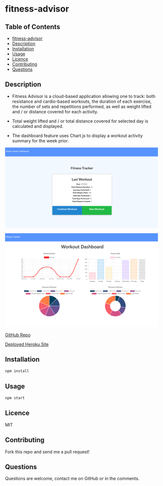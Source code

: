 # fitness-advisor

## Table of Contents

- [fitness-advisor](#fitness-tracker)
- [Description](#description)
- [Installation](#installation)
- [Usage](#usage)
- [Licence](#licence)
- [Contributing](#Contributing)
- [Questions](#questions)

## Description

- Fitness Advisor is a cloud-based application allowing one to track: both resistance and cardio-based workouts, the duration of each exercise, the number of sets and repetitions performed, as well as weight lifted and / or distance covered for each activity.

- Total weight lifted and / or total distance covered for selected day is calculated and displayed.

- The dashboard feature uses Chart.js to display a workout activity summary for the week prior.

![](./public/assets/images/fitness-tracker.png)

![](./public/assets/images/fitness-summary.png)

[GitHub Repo](https://www.github.com/brhestir/fitness-advisor)

[Deployed Heroku Site](https://limitless-dusk-72131.herokuapp.com/)

## Installation

```bash
npm install
```

## Usage

```bash
npm start
```

## Licence

MIT

## Contributing

Fork this repo and send me a pull request!

## Questions

Questions are welcome, contact me on GitHub or in the comments.
